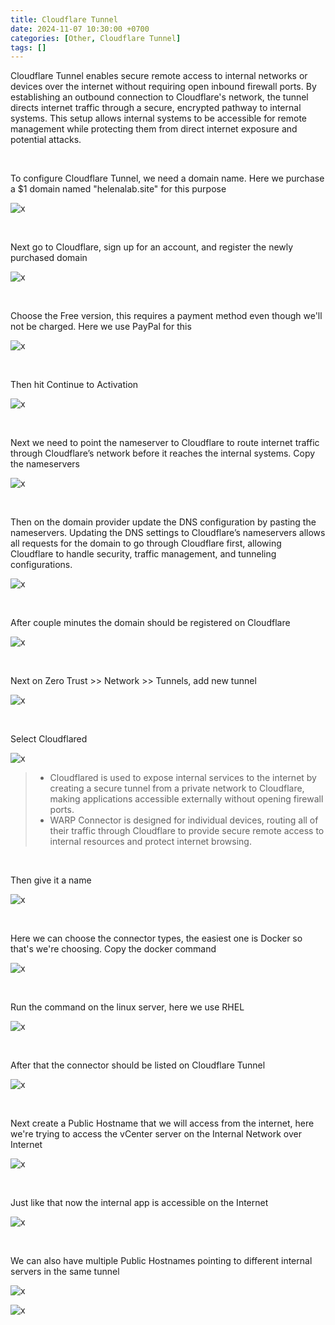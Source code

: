 ```yaml
---
title: Cloudflare Tunnel
date: 2024-11-07 10:30:00 +0700
categories: [Other, Cloudflare Tunnel]
tags: []
---
```


Cloudflare Tunnel enables secure remote access to internal networks or devices over the internet without requiring open inbound firewall ports. By establishing an outbound connection to Cloudflare's network, the tunnel directs internet traffic through a secure, encrypted pathway to internal systems. This setup allows internal systems to be accessible for remote management while protecting them from direct internet exposure and potential attacks.


<br>

To configure Cloudflare Tunnel, we need a domain name. Here we purchase a $1 domain named "helenalab.site" for this purpose

![x](/static/2024-11-07-cloudflare-tunnel/01.png)

<br>

Next go to Cloudflare, sign up for an account, and register the newly purchased domain

![x](/static/2024-11-07-cloudflare-tunnel/02.png)

<br>

Choose the Free version, this requires a payment method even though we'll not be charged. Here we use PayPal for this

![x](/static/2024-11-07-cloudflare-tunnel/03.png)

<br>

Then hit Continue to Activation

![x](/static/2024-11-07-cloudflare-tunnel/04.png)

<br>

Next we need to point the nameserver to Cloudflare to route internet traffic through Cloudflare’s network before it reaches the internal systems. Copy the nameservers

![x](/static/2024-11-07-cloudflare-tunnel/05.png)

<br>

Then on the domain provider update the DNS configuration by pasting the nameservers. Updating the DNS settings to Cloudflare’s nameservers allows all requests for the domain to go through Cloudflare first, allowing Cloudflare to handle security, traffic management, and tunneling configurations.

![x](/static/2024-11-07-cloudflare-tunnel/06.png)

<br>

After couple minutes the domain should be registered on Cloudflare

![x](/static/2024-11-07-cloudflare-tunnel/07.png)

<br>

Next on Zero Trust >> Network >> Tunnels, add new tunnel

![x](/static/2024-11-07-cloudflare-tunnel/08.png)

<br>

Select Cloudflared

![x](/static/2024-11-07-cloudflare-tunnel/09.png)

> * Cloudflared is used to expose internal services to the internet by creating a secure tunnel from a private network to Cloudflare, making applications accessible externally without opening firewall ports. 
> * WARP Connector is designed for individual devices, routing all of their traffic through Cloudflare to provide secure remote access to internal resources and protect internet browsing.

<br>

Then give it a name

![x](/static/2024-11-07-cloudflare-tunnel/10.png)

<br>

Here we can choose the connector types, the easiest one is Docker so that's we're choosing. Copy the docker command

![x](/static/2024-11-07-cloudflare-tunnel/11.png)

<br>

Run the command on the linux server, here we use RHEL

![x](/static/2024-11-07-cloudflare-tunnel/12.png)

<br>

After that the connector should be listed on Cloudflare Tunnel

![x](/static/2024-11-07-cloudflare-tunnel/13.png)

<br>

Next create a Public Hostname that we will access from the internet, here we're trying to access the vCenter server on the Internal Network over Internet

![x](/static/2024-11-07-cloudflare-tunnel/14.png)

<br>

Just like that now the internal app is accessible on the Internet

![x](/static/2024-11-07-cloudflare-tunnel/15.png)

<br>

We can also have multiple Public Hostnames pointing to different internal servers in the same tunnel

![x](/static/2024-11-07-cloudflare-tunnel/16.png)

![x](/static/2024-11-07-cloudflare-tunnel/17.png)

<br>







